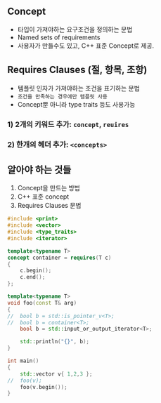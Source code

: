 <style>
r { color: Red }
o { color: Orange }
g { color: Green }
</style>

## Concept
- 타입이 가져야하는 요구조건을 정의하는 문법
- Named sets of requirements
- 사용자가 만들수도 있고, C++ 표준 Concept로 제공.

## Requires Clauses (절, 항목, 조항)
- 템플릿 인자가 가져야하는 조건을 표기하는 문법
- `조건을 만족하는 경우에만 템플릿 사용`
- Concept뿐 아니라 type traits 등도 사용가능

### 1) 2개의 키워드 추가: `concept`, `reuires`
### 2) 한개의 헤더 추가: `<concepts>`

## 알아야 하는 것들
1) Concept을 만드는 방법
2) C++ 표준 concept
3) Requires Clauses 문법

```c++
#include <print>
#include <vector>
#include <type_traits>
#include <iterator>

template<typename T>
concept container = requires(T c)
{
	c.begin();
	c.end();
};

template<typename T>
void foo(const T& arg)
{
//	bool b = std::is_pointer_v<T>;
//	bool b = container<T>;
	bool b = std::input_or_output_iterator<T>;

	std::println("{}", b);
}

int main()
{
	std::vector v{ 1,2,3 };
//	foo(v);
	foo(v.begin());
}
```

